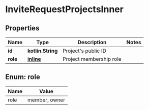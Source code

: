 
# InviteRequestProjectsInner

## Properties
| Name | Type | Description | Notes |
| ------------ | ------------- | ------------- | ------------- |
| **id** | **kotlin.String** | Project&#39;s public ID |  |
| **role** | [**inline**](#Role) | Project membership role |  |


<a id="Role"></a>
## Enum: role
| Name | Value |
| ---- | ----- |
| role | member, owner |



